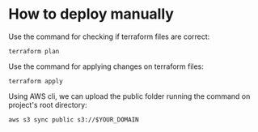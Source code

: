 # How to deploy manually

Use the command for checking if terraform files are correct:

    terraform plan

Use the command for applying changes on terraform files:

    terraform apply

Using AWS cli, we can upload the public folder running the command on project's root directory:

    aws s3 sync public s3://$YOUR_DOMAIN
